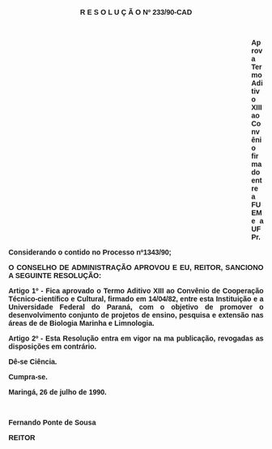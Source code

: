 <BODY>

<B><FONT FACE="Arial"><P ALIGN="CENTER">R E S O L U &#9;&Ccedil; &Atilde; O  Nº  233/90-CAD</P>
<P ALIGN="JUSTIFY"></P>
<P ALIGN="JUSTIFY">&nbsp;</P><DIR>
<DIR>
<DIR>
<DIR>
<DIR>
<DIR>
<DIR>
<DIR>
<DIR>
<DIR>
<DIR>
<DIR>

</B><P ALIGN="JUSTIFY">Aprova Termo Aditivo XIII ao Conv&ecirc;nio firmado entre a FUEM e a UFPr.</P>
<B><P ALIGN="JUSTIFY"></P></DIR>
</DIR>
</DIR>
</DIR>
</DIR>
</DIR>
</DIR>
</DIR>
</DIR>
</DIR>
</DIR>
</DIR>

</B><P ALIGN="JUSTIFY">Considerando o contido no Processo nº1343/90;</P>
<P ALIGN="JUSTIFY"></P>
<B><P ALIGN="JUSTIFY">O CONSELHO DE ADMINISTRA&Ccedil;&Atilde;O APROVOU E EU, REITOR, SANCIONO A SEGUINTE RESOLU&Ccedil;&Atilde;O:</P>
</B><P ALIGN="JUSTIFY"></P>
<P ALIGN="JUSTIFY">Artigo 1º - Fica aprovado o Termo Aditivo XIII ao Conv&ecirc;nio de Coopera&ccedil;&atilde;o T&eacute;cnico-cient&iacute;fico e Cultural, firmado em 14/04/82, entre esta Institui&ccedil;&atilde;o e a Universidade Federal do Paran&aacute;, com o objetivo de promover o desenvolvimento conjunto de projetos de ensino, pesquisa e extens&atilde;o nas &aacute;reas de de Biologia Marinha e Limnologia.</P>
<P ALIGN="JUSTIFY">Artigo 2º - Esta Resolu&ccedil;&atilde;o entra em vigor na ma publica&ccedil;&atilde;o, revogadas as disposi&ccedil;&otilde;es em contr&aacute;rio.</P>
<P ALIGN="JUSTIFY"></P>
<P ALIGN="JUSTIFY">D&ecirc;-se Ci&ecirc;ncia. </P>
<P ALIGN="JUSTIFY">Cumpra-se.</P>
<P ALIGN="JUSTIFY"></P>
<P ALIGN="JUSTIFY">Maring&aacute;, 26 de julho de 1990.</P>
<P ALIGN="JUSTIFY"></P>
<P ALIGN="JUSTIFY">&nbsp;</P>
<P ALIGN="JUSTIFY">Fernando Ponte de Sousa</P>
<P ALIGN="JUSTIFY">REITOR</P></FONT></BODY>
